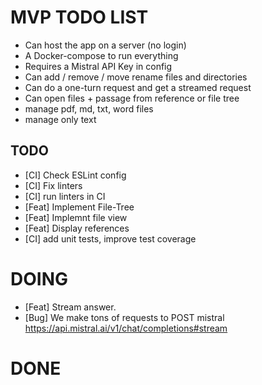 # MVP TODO LIST

* Can host the app on a server (no login)
* A Docker-compose to run everything
* Requires a Mistral API Key in config
* Can add / remove / move rename files and directories
* Can do a one-turn request and get a streamed request
* Can open files + passage from reference or file tree
* manage pdf, md, txt, word files
* manage only text

## TODO

* [CI] Check ESLint config
* [CI] Fix linters
* [CI] run linters in CI
* [Feat] Implement File-Tree
* [Feat] Implemnt file view
* [Feat] Display references
* [CI] add unit tests, improve test coverage

# DOING

* [Feat] Stream answer.
* [Bug] We make tons of requests to POST mistral https://api.mistral.ai/v1/chat/completions#stream

# DONE

